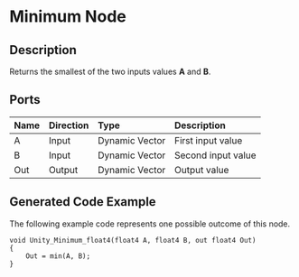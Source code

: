 # Minimum Node

## Description

Returns the smallest of the two inputs values **A** and **B**.

## Ports

| Name        | Direction           | Type  | Description |
|:------------ |:-------------|:-----|:---|
| A      | Input | Dynamic Vector | First input value |
| B      | Input | Dynamic Vector | Second input value |
| Out | Output      |    Dynamic Vector | Output value |

## Generated Code Example

The following example code represents one possible outcome of this node.

```
void Unity_Minimum_float4(float4 A, float4 B, out float4 Out)
{
    Out = min(A, B);
}
```